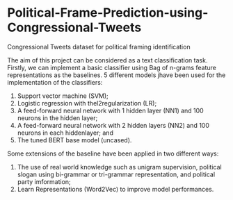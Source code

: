 # Political-Frame-Prediction-using-Congressional-Tweets
Congressional Tweets dataset for political framing identification

The aim of this project can be considered as a text classification task.  Firstly, we can implement a basic classifier using Bag of n-grams feature representations as the baselines. 5 different models jhave been used for the implementation of the classifiers:

  1. Support vector machine (SVM);
  2. Logistic regression with thel2regularization (LR);
  3. A  feed-forward  neural  network  with  1  hidden  layer  (NN1)  and  100  neurons  in  the  hidden layer;
  4. A feed-forward neural network with 2 hidden layers (NN2) and 100 neurons in each hiddenlayer; and
  5. The tuned BERT base model (uncased).

Some extensions of the baseline have been applied in two different ways:
  1. The use of real world knowledge such as unigram supervision, political slogan using bi-grammar or tri-grammar representation, and political party imformation;
  2. Learn Representations (Word2Vec) to improve model performances.
